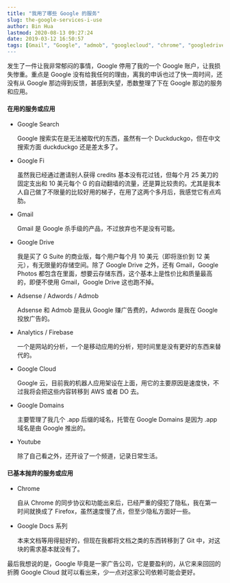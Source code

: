 ```yaml
---
title: "我用了哪些 Google 的服务"
slug: the-google-services-i-use
author: Bin Hua
lastmod: 2020-08-13 09:27:24
date: 2019-03-12 16:50:57
tags: [Gmail", "Google", "admob", "googlecloud", "chrome", "googledrive", "googlephoto", "Google Fi", "duckduckgo", "yandex", "adsense", "adwords", "analytics", "firebase", "domains", "youtube"]
---
```


发生了一件让我非常郁闷的事情，Google 停用了我的一个 Google 账户，让我损失惨重。重点是 Google 没有给我任何的理由，离我的申诉也过了快一周时间，还没有从 Google 那边得到反馈，甚感到失望，悉数整理了下在 Google 那边的服务和应用。

#### 在用的服务或应用

- Google Search

    Google 搜索实在是无法被取代的东西，虽然有一个 Duckduckgo，但在中文搜索方面 duckduckgo 还是差太多了。
    
- Google Fi

    虽然我已经通过邀请别人获得 credits 基本没有花过钱，但每个月 25 美刀的固定支出和 10 美元每个 G 的自动翻墙的流量，还是算比较贵的。尤其是我本人自己做了不限量的比较好用的梯子，在用了这两个多月后，我感觉它有点鸡肋。
    
- Gmail

    Gmail 是 Google 杀手级的产品，不过放弃也不是没有可能。
    
- Google Drive

    我是买了 G Suite 的商业版，每个用户每个月 10 美元（即将涨价到 12 美元），有无限量的存储空间。除了 Google Drive 之外，还有 Gmail，Google Photos 都包含在里面，想要云存储东西，这个基本上是性价比和质量最高的，即便不使用 Gmail，Google Drive 这也跑不掉。
    
- Adsense / Adwords / Admob

    Adsense 和 Admob 是我从 Google 赚广告费的，Adwords 是我在 Google 投放广告的。
    
- Analytics / Firebase

    一个是网站的分析，一个是移动应用的分析，短时间里是没有更好的东西来替代的。
    
- Google Cloud

    Google 云，目前我的机器人应用架设在上面，用它的主要原因是速度快，不过我将会把这些内容转移到 AWS 或者 DO 去。
    
- Google Domains

    主要管理了我几个 .app 后缀的域名，托管在 Google Domains 是因为 .app 域名是由 Google 推出的。
    
- Youtube

    除了自己看之外，还开设了一个频道，记录日常生活。

#### 已基本抛弃的服务或应用

- Chrome

    自从 Chrome 的同步协议和功能出来后，已经严重的侵犯了隐私，我在第一时间就换成了 Firefox，虽然速度慢了点，但至少隐私方面好一些。
    
- Google Docs 系列

    本来文档等用得挺好的，但现在我都将文档之类的东西转移到了 Git 中，对这块的需求基本就没有了。
    
最后我想说的是，Google 毕竟是一家广告公司，它是要盈利的，从它来来回回的折腾 Google Cloud 就可以看出来，少一点对这家公司依赖可能会更好。
    